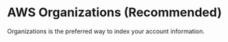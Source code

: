 # AWS Organizations \(Recommended\)

Organizations is the preferred way to index your account information.
